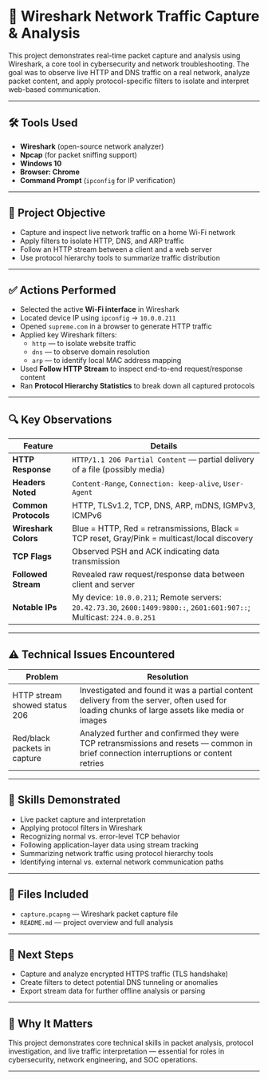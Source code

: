 # 📡 Wireshark Network Traffic Capture & Analysis

This project demonstrates real-time packet capture and analysis using Wireshark, a core tool in cybersecurity and network troubleshooting. The goal was to observe live HTTP and DNS traffic on a real network, analyze packet content, and apply protocol-specific filters to isolate and interpret web-based communication.

---

## 🛠 Tools Used

- **Wireshark** (open-source network analyzer)
- **Npcap** (for packet sniffing support)
- **Windows 10**
- **Browser: Chrome**
- **Command Prompt** (`ipconfig` for IP verification)

---

## 🎯 Project Objective

- Capture and inspect live network traffic on a home Wi-Fi network
- Apply filters to isolate HTTP, DNS, and ARP traffic
- Follow an HTTP stream between a client and a web server
- Use protocol hierarchy tools to summarize traffic distribution

---

## ✅ Actions Performed

- Selected the active **Wi-Fi interface** in Wireshark
- Located device IP using `ipconfig` → `10.0.0.211`
- Opened `supreme.com` in a browser to generate HTTP traffic
- Applied key Wireshark filters:
  - `http` — to isolate website traffic
  - `dns` — to observe domain resolution
  - `arp` — to identify local MAC address mapping
- Used **Follow HTTP Stream** to inspect end-to-end request/response content
- Ran **Protocol Hierarchy Statistics** to break down all captured protocols

---

## 🔍 Key Observations

| Feature | Details |
|--------|---------|
| **HTTP Response** | `HTTP/1.1 206 Partial Content` — partial delivery of a file (possibly media) |
| **Headers Noted** | `Content-Range`, `Connection: keep-alive`, `User-Agent` |
| **Common Protocols** | HTTP, TLSv1.2, TCP, DNS, ARP, mDNS, IGMPv3, ICMPv6 |
| **Wireshark Colors** | Blue = HTTP, Red = retransmissions, Black = TCP reset, Gray/Pink = multicast/local discovery |
| **TCP Flags** | Observed PSH and ACK indicating data transmission |
| **Followed Stream** | Revealed raw request/response data between client and server |
| **Notable IPs** | My device: `10.0.0.211`; Remote servers: `20.42.73.30`, `2600:1409:9800::`, `2601:601:907::`; Multicast: `224.0.0.251` |

---

## ⚠️ Technical Issues Encountered

| Problem | Resolution |
|--------|------------|
| HTTP stream showed status 206 | Investigated and found it was a partial content delivery from the server, often used for loading chunks of large assets like media or images |
| Red/black packets in capture | Analyzed further and confirmed they were TCP retransmissions and resets — common in brief connection interruptions or content retries |

---

## 🧠 Skills Demonstrated

- Live packet capture and interpretation
- Applying protocol filters in Wireshark
- Recognizing normal vs. error-level TCP behavior
- Following application-layer data using stream tracking
- Summarizing network traffic using protocol hierarchy tools
- Identifying internal vs. external network communication paths

---

## 📁 Files Included

- `capture.pcapng` — Wireshark packet capture file
- `README.md` — project overview and full analysis

---

## 🚀 Next Steps

- Capture and analyze encrypted HTTPS traffic (TLS handshake)
- Create filters to detect potential DNS tunneling or anomalies
- Export stream data for further offline analysis or parsing

---

## 📌 Why It Matters

This project demonstrates core technical skills in packet analysis, protocol investigation, and live traffic interpretation — essential for roles in cybersecurity, network engineering, and SOC operations.

---

